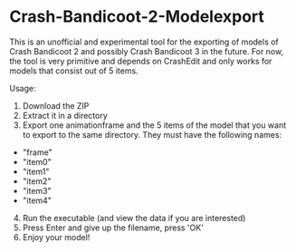 # Crash-Bandicoot-2-Modelexport
This is an unofficial and experimental tool for the exporting of models of Crash Bandicoot 2 and possibly Crash Bandicoot 3 in the future. For now, the tool is very primitive and depends on CrashEdit and only works for models that consist out of 5 items.

Usage:

1. Download the ZIP
2. Extract it in a directory
3. Export one animationframe and the 5 items of the model that you want to export to the same directory. They must have the following names:
  - "frame"
  - "item0"
  - "item1"
  - "item2"
  - "item3"
  - "item4"

4. Run the executable (and view the data if you are interested)
5. Press Enter and give up the filename, press 'OK'
7. Enjoy your model!
